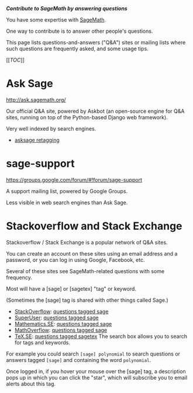 
_**Contribute to SageMath by answering questions**_ 

You have some expertise with <a class="http" href="http://sagemath.org/">SageMath</a>. 

One way to contribute is to answer other people's questions. 

This page lists questions-and-answers ("Q&A") sites or mailing lists where such questions are frequently asked, and some usage tips. 

[[_TOC_]] 


# Ask Sage

<a href="http://ask.sagemath.org/">http://ask.sagemath.org/</a> 

Our official Q&A site, powered by Askbot (an open-source engine for Q&A sites, running on top of the Python-based Django web framework). 

Very well indexed by search engines. 

* <a href="/asksage%20retagging">asksage retagging</a> 

# sage-support

<a href="https://groups.google.com/forum/#!forum/sage-support">https://groups.google.com/forum/#!forum/sage-support</a> 

A support mailing list, powered by Google Groups. 

Less visible in web search engines than Ask Sage. 


# Stackoverflow and Stack Exchange

Stackoverflow / Stack Exchange is a popular network of Q&A sites. 

You can create an account on these sites using an email address and a password, or you can log in using Google, Facebook, etc. 

Several of these sites see SageMath-related questions with some frequency. 

Most will have a [sage] or [sagetex] "tag" or keyword. 

(Sometimes the [sage] tag is shared with other things called Sage.) 

* <a class="http" href="http://stackoverflow.com/">StackOverflow</a>: <a class="http" href="http://stackoverflow.com/questions/tagged/sage">questions tagged sage</a> 
* <a class="http" href="http://superuser.com/">SuperUser</a>: <a class="http" href="http://superuser.com/questions/tagged/sage">questions tagged sage</a> 
* <a class="http" href="http://math.stackexchange.com/">Mathematics.SE</a>: <a class="http" href="http://math.stackexchange.com/questions/tagged/sage">questions tagged sage</a> 
* <a class="http" href="http://mathoverflow.net/">MathOverflow</a>: <a class="http" href="http://mathoverflow.net/questions/tagged/sage">questions tagged sage</a> 
* <a class="http" href="http://tex.stackexchange.com/">TeX.SE</a>: <a class="http" href="http://tex.stackexchange.com/questions/tagged/sagetex">questions tagged sagetex</a> 
The search box allows you to search for tags and keywords. 

For example you could search `[sage] polynomial` to search questions or answers tagged `[sage]` and containing the word `polynomial`. 

Once logged in, if you hover your mouse over the [sage] tag, a description pops up in which you can click the "star", which will subscribe you to email alerts about this tag. 

